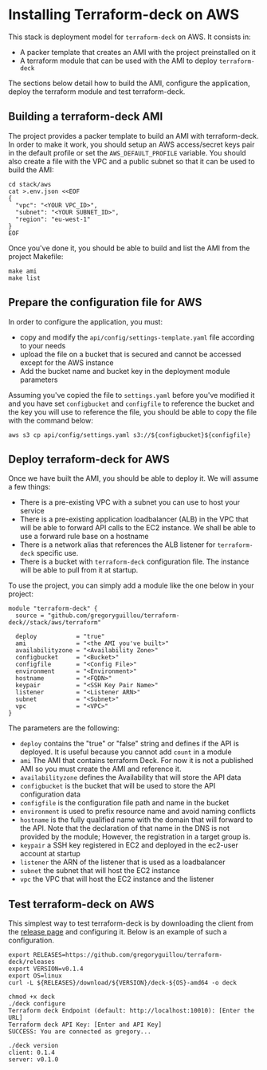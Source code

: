 # Installing Terraform-deck on AWS

This stack is deployment model for `terraform-deck` on AWS. It consists in:

- A packer template that creates an AMI with the project preinstalled on it
- A terraform module that can be used with the AMI to deploy `terraform-deck`

The sections below detail how to build the AMI, configure the application, 
deploy the terraform module and test terraform-deck.

## Building a terraform-deck AMI

The project provides a packer template to build an AMI with terraform-deck. In
order to make it work, you should setup an AWS access/secret keys pair in the
default profile or set the `AWS_DEFAULT_PROFILE` variable. You should also 
create a file with the VPC and a public subnet so that it can be used to build
the AMI:

```shell
cd stack/aws
cat >.env.json <<EOF
{
  "vpc": "<YOUR VPC_ID>",
  "subnet": "<YOUR SUBNET_ID>",
  "region": "eu-west-1"
}
EOF
```

Once you've done it, you should be able to build and list the AMI from the 
project Makefile:

```shell
make ami
make list
```

## Prepare the configuration file for AWS

In order to configure the application, you must:

- copy and modify the `api/config/settings-template.yaml` file according to your
  needs
- upload the file on a bucket that is secured and cannot be accessed except for
  the AWS instance
- Add the bucket name and bucket key in the deployment module parameters

Assuming you've copied the file to `settings.yaml` before you've modified it and
you have set `configbucket` and `configfile` to reference the bucket and the key
you will use to reference the file, you should be able to copy the file with the
command below:

```shell
aws s3 cp api/config/settings.yaml s3://${configbucket}${configfile}
```

## Deploy terraform-deck for AWS

Once we have built the AMI, you should be able to deploy it. We will assume a
few things:
- There is a pre-existing VPC with a subnet you can use to host your service
- There is a pre-existing application loadbalancer (ALB) in the VPC that will
  be able to forward API calls to the EC2 instance. We shall be able to use 
  a forward rule base on a hostname
- There is a network alias that references the ALB listener for `terraform-deck`
  specific use.
- There is a bucket with `terraform-deck` configuration file. The instance will
  be able to pull from it at startup.


To use the project, you can simply add a module like the one below in your
project:

```hcl
module "terraform-deck" {
  source = "github.com/gregoryguillou/terraform-deck//stack/aws/terraform"

  deploy           = "true"
  ami              = "<the AMI you've built>"
  availabilityzone = "<Availability Zone>"
  configbucket     = "<Bucket>"
  configfile       = "<Config File>"
  environment      = "<Environment>"
  hostname         = "<FQDN>"
  keypair          = "<SSH Key Pair Name>"
  listener         = "<Listener ARN>"
  subnet           = "<Subnet>"
  vpc              = "<VPC>"
}
```

The parameters are the following:

- `deploy` contains the "true" or "false" string and defines if the API is
  deployed. It is useful because you cannot add `count` in a module
- `ami` The AMI that contains terraform Deck. For now it is not a published
  AMI so you must create the AMI and reference it.
- `availabilityzone` defines the Availability that will store the API data
- `configbucket` is the bucket that will be used to store the API configuration
  data
- `configfile` is the configuration file path and name in the bucket
- `environment` is used to prefix resource name and avoid naming conflicts
- `hostname` is the fully qualified name with the domain that will forward to
  the API. Note that the declaration of that name in the DNS is not provided
  by the module; However, the registration in a target group is.
- `keypair` a SSH key registered in EC2 and deployed in the ec2-user account at
   startup
- `listener` the ARN of the listener that is used as a loadbalancer
- `subnet` the subnet that will host the EC2 instance
- `vpc` the VPC that will host the EC2 instance and the listener

## Test terraform-deck on AWS

This simplest way to test terraform-deck is by downloading the client from
the [release page](https://github.com/gregoryguillou/terraform-deck/releases) 
and configuring it. Below is an example of such a configuration.

```shell
export RELEASES=https://github.com/gregoryguillou/terraform-deck/releases
export VERSION=v0.1.4
export OS=linux
curl -L ${RELEASES}/download/${VERSION}/deck-${OS}-amd64 -o deck

chmod +x deck
./deck configure
Terraform deck Endpoint (default: http://localhost:10010): [Enter the URL]
Terraform deck API Key: [Enter and API Key]
SUCCESS: You are connected as gregory...

./deck version
client: 0.1.4
server: v0.1.0
```
